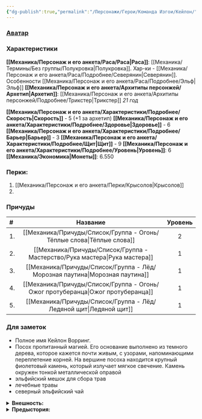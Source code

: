 ```yaml
---
{"dg-publish":true,"permalink":"/Персонажи/Герои/Команда Изгои/Кейлон/","noteIcon":"","created":"2025-08-21T13:47:19.571+03:00","updated":"2025-09-13T21:49:33.376+03:00"}
---
```


### [Аватар](Кейлон.jpg)
### Характеристики
**[[Механика/Персонаж и его анкета/Раса/Раса\|Раса]]**: [[Механика/Термины/Без группы/Полукровка\|Полукровка]]. Хар-ки - [[Механика/Персонаж и его анкета/Раса/Подробнее/Северянин\|Северянин]]. Особенности [[Механика/Персонаж и его анкета/Раса/Подробнее/Эльф\|Эльф]]
**[[Механика/Персонаж и его анкета/Архитипы персонжей/Архетип\|Архетип]]**: [[Механика/Персонаж и его анкета/Архитипы персонжей/Подробнее/Трикстер\|Трикстер]]
*21 год*

 **[[Механика/Персонаж и его анкета/Характеристики/Подробнее/Скорость\|Скорость]]** - 5 (+1 за архетип)
 **[[Механика/Персонаж и его анкета/Характеристики/Подробнее/Здоровье\|Здоровье]]** - 6
 **[[Механика/Персонаж и его анкета/Характеристики/Подробнее/Барьер\|Барьер]]** - 3
 **[[Механика/Персонаж и его анкета/Характеристики/Подробнее/Щит\|Щит]]** - 9
 **[[Механика/Персонаж и его анкета/Характеристики/Подробнее/Уровень\|Уровень]]**: 6
**[[Механика/Экономика\|Монеты]]**: 6.550

### Перки:
1. [[Механика/Персонаж и его анкета/Перки/Крысолов\|Крысолов]]
2. 

### Причуды

| #   |       Название        | Уровень |
|:--- |:---------------------:|:-------:|
| 1.  |   [[Механика/Причуды/Список/Группа - Огонь/Тёплые слова\|Тёплые слова]]    |    2    |
| 2.  |   [[Механика/Причуды/Список/Группа - Мастерство/Рука мастера\|Рука мастера]]    |    1    |
| 3.  | [[Механика/Причуды/Список/Группа - Лёд/Морозная паутина\|Морозная паутина]]  |    1    |
| 4.  | [[Механика/Причуды/Список/Группа - Огонь/Ожог протуберанца\|Ожог протуберанца]] |    1    |
| 5.  |    [[Механика/Причуды/Список/Группа - Лёд/Ледяной щит\|Ледяной щит]]    |    1    | 


### Для заметок
- Полное имя Кейлон Ворринг.
- Посох пропитанный магией. Его основание выполнено из темного дерева, которое кажется почти живым, с узорами, напоминающими переплетение корней. На вершине посоха находится крупный фиолетовый камень, который излучает мягкое свечение. Камень окружен тонкой металлической оправой
- эльфийский мешок для сбора трав
- лечебные травы
- северный эльфийский чай

<details><summary><b>Внешность:</b></summary>
Надета одежда, которая сочетает в себе элементы северного стиля и эльфийской магии. Верхняя часть одежды представляет собой куртку с меховым воротником, который добавляет тепла и защиты от холода. Куртка выполнена из плотной ткани. На поясе закреплен ремень, который, вероятно, служит для ношения оружия или других необходимых предметов. На ногах у персонажа надеты высокие сапоги, которые также утеплены мехом, что позволяет ему комфортно передвигаться по снегу и льду. Одежда персонажа украшена меховыми элементами, что придает ей особый шарм и подчеркивает его связь с природой и северным народом.</details>

<details><summary><b>Предыстория:</b></summary>
Кэйлон появился на свет среди суровых северных земель. В его роду были великие войны и путешественники. <br/>
Однако судьба распорядилась иначе: мальчик оказался ???полукровкой — наполовину человеком северян, наполовину эльфом. <br/>
Его отец Фиоглав (фиолетовая голова, Фио сокращённо) погиб в битве ещё до рождения сына, оставив малыша на попечение матери, дочери лесного народа, чья красота скрывала сердце, полное горечи и ненависти. Северный народ принял потомка война и его мать. Вот только Триш невзлюбила северян, а в особенности - своего собственного сына. Своими волосами необычного, фиолетового цвета, он напоминал своего отца. Того, кто обещал всегда быть рядом, но в итоге...<br/>
Детство Кэйлона было тяжелым испытанием. Каждый раз, отмечая очередной день рождения мальчика, Триш наказывала сына особенно жестоко, оставляя глубокие ожоги на нежной коже спины ребёнка. Эти шрамы были клеймом позора и символом его неполноценности. Раны медленно заживали, образуя болезненные отметины, каждая из которых несла память о страданиях прошлого.<br/>
Несмотря на мучительную боль и унижения, Кэйлон научился держать лицо перед матерью и окружающими. Он прятал слёзы, стараясь улыбаться даже тогда, когда сердце разрывалось от боли. Это стало частью его характера — терпение и умение контролировать эмоции стали основой его силы. Только после ??? трагической ???гибели матери жизнь юноши изменилась навсегда.<br/>
Освобождённый от ежедневных пыток, Кэйлон начал искать своё истинное предназначение. Он отправился в путь, но следы детства остались с ним навсегда. Тело покрытое шрамами, а душа хранит воспоминания о пережитом ужасе. Сможет ли больная душа научиться любить?</details>